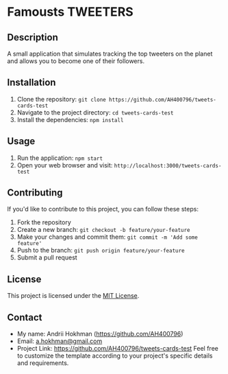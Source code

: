 # Famousts TWEETERS

## Description

A small application that simulates tracking the top tweeters on the planet and
allows you to become one of their followers.

## Installation

1. Clone the repository:
   `git clone https://github.com/AH400796/tweets-cards-test`
2. Navigate to the project directory: `cd tweets-cards-test`
3. Install the dependencies: `npm install`

## Usage

1. Run the application: `npm start`
2. Open your web browser and visit: `http://localhost:3000/tweets-cards-test`

## Contributing

If you'd like to contribute to this project, you can follow these steps:

1. Fork the repository
2. Create a new branch: `git checkout -b feature/your-feature`
3. Make your changes and commit them: `git commit -m 'Add some feature'`
4. Push to the branch: `git push origin feature/your-feature`
5. Submit a pull request

## License

This project is licensed under the [MIT License](LICENSE).

## Contact

- My name: Andrii Hokhman (https://github.com/AH400796)
- Email: a.hokhman@gmail.com
- Project Link: https://github.com/AH400796/tweets-cards-test Feel free to
  customize the template according to your project's specific details and
  requirements.
